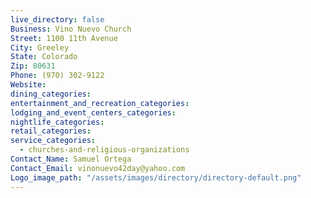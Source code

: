 ```yaml
---
live_directory: false
Business: Vino Nuevo Church
Street: 1100 11th Avenue
City: Greeley
State: Colorado
Zip: 80631
Phone: (970) 302-9122
Website:
dining_categories:
entertainment_and_recreation_categories:
lodging_and_event_centers_categories:
nightlife_categories:
retail_categories:
service_categories:
  - churches-and-religious-organizations
Contact_Name: Samuel Ortega
Contact_Email: vinonuevo42day@yahoo.com
Logo_image_path: "/assets/images/directory/directory-default.png"
---
```



